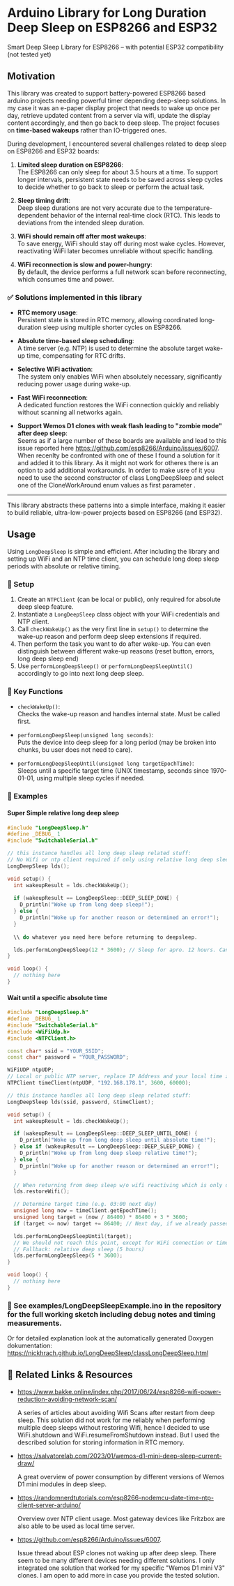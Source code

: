 # Arduino Library for Long Duration Deep Sleep on ESP8266 and ESP32
Smart Deep Sleep Library for ESP8266 – with potential ESP32 compatibility (not tested yet)

## Motivation

This library was created to support battery-powered ESP8266 based arduino projects needing powerful timer depending deep-sleep solutions.
In my case it was an e-paper display project that needs to wake up once per day, retrieve updated content from a server via wifi, update the display content accordingly, and then go back to deep sleep. The project focuses on **time-based wakeups** rather than IO-triggered ones.

During development, I encountered several challenges related to deep sleep on ESP8266 and ESP32 boards:

1. **Limited sleep duration on ESP8266**:  
   The ESP8266 can only sleep for about 3.5 hours at a time. To support longer intervals, persistent state needs to be saved across sleep cycles to decide whether to go back to sleep or perform the actual task.

2. **Sleep timing drift**:  
   Deep sleep durations are not very accurate due to the temperature-dependent behavior of the internal real-time clock (RTC). This leads to deviations from the intended sleep duration.

3. **WiFi should remain off after most wakeups**:  
   To save energy, WiFi should stay off during most wake cycles. However, reactivating WiFi later becomes unreliable without specific handling.

4. **WiFi reconnection is slow and power-hungry**:  
   By default, the device performs a full network scan before reconnecting, which consumes time and power.

### ✅ Solutions implemented in this library

- **RTC memory usage**:  
  Persistent state is stored in RTC memory, allowing coordinated long-duration sleep using multiple shorter cycles on ESP8266.

- **Absolute time-based sleep scheduling**:  
  A time server (e.g. NTP) is used to determine the absolute target wake-up time, compensating for RTC drifts.

- **Selective WiFi activation**:  
  The system only enables WiFi when absolutely necessary, significantly reducing power usage during wake-up.

- **Fast WiFi reconnection**:  
  A dedicated function restores the WiFi connection quickly and reliably without scanning all networks again.

- **Support Wemos D1 clones with weak flash leading to "zombie mode" after deep sleep**:  
  Seems as if a large number of these boards are available and lead to this issue reported here https://github.com/esp8266/Arduino/issues/6007.
  When recenlty be confronted with one of these I found a solution for it and added it to this library. As it might not work for otheres there is an option to add additional workarounds. In order to make usre of it you need to use the second constructor of class LongDeepSleep and select one of the CloneWorkAround enum values as first parameter .
---

This library abstracts these patterns into a simple interface, making it easier to build reliable, ultra-low-power projects based on ESP8266 (and ESP32).

## Usage

Using `LongDeepSleep` is simple and efficient. After including the library and setting up WiFi and an NTP time client, you can schedule long deep sleep periods with absolute or relative timing.

### 🔧 Setup

1. Create an `NTPClient` (can be local or public), only required for absolute deep sleep feature.
2. Instantiate a `LongDeepSleep` class object with your WiFi credentials and NTP client.
3. Call `checkWakeUp()` as the very first line in `setup()` to determine the wake-up reason and perform deep sleep extensions if required.
4. Then perform the task you want to do after wake-up. You can even distinguish between different wake-up reasons (reset button, errors, long deep sleep end)
5. Use `performLongDeepSleep()` or `performLongDeepSleepUntil()` accordingly to go into next long deep sleep.

### 📌 Key Functions

- `checkWakeUp()`:  
  Checks the wake-up reason and handles internal state. Must be called first.

- `performLongDeepSleep(unsigned long seconds)`:  
  Puts the device into deep sleep for a long period (may be broken into chunks, bu user does not need to care).

- `performLongDeepSleepUntil(unsigned long targetEpochTime)`:  
  Sleeps until a specific target time (UNIX timestamp, seconds since 1970-01-01, using multiple sleep cycles if needed.

### 🧪 Examples
#### Super Simple relative long deep sleep
```cpp
#include "LongDeepSleep.h"
#define _DEBUG_ 1 
#include "SwitchableSerial.h"

// this instance handles all long deep sleep related stuff:
// No Wifi or ntp client required if only using relative long deep sleep:
LongDeepSleep lds();

void setup() {
  int wakeupResult = lds.checkWakeUp();
  
  if (wakeupResult == LongDeepSleep::DEEP_SLEEP_DONE) {
    D_println("Woke up from long deep sleep!");
  } else {
    D_println("Woke up for another reason or determined an error!");
  } 
  
  \\ do whatever you need here before returning to deepsleep.

  lds.performLongDeepSleep(12 * 3600); // Sleep for apro. 12 hours. Can be significantly (1-2hours) shorter beacuse of RTC drifts!
}

void loop() {
  // nothing here
}
```

#### Wait until a specific absolute time
```cpp
#include "LongDeepSleep.h"
#define _DEBUG_ 1 
#include "SwitchableSerial.h"
#include <WiFiUdp.h>
#include <NTPClient.h>

const char* ssid = "YOUR_SSID";
const char* password = "YOUR_PASSWORD";

WiFiUDP ntpUDP;
// Local or public NTP server, replace IP Address and your local time zone settings
NTPClient timeClient(ntpUDP, "192.168.178.1", 3600, 60000); 

// this instance handles all long deep sleep related stuff:
LongDeepSleep lds(ssid, password, &timeClient);

void setup() {
  int wakeupResult = lds.checkWakeUp();

  if (wakeupResult == LongDeepSleep::DEEP_SLEEP_UNTIL_DONE) {
    D_println("Woke up from long deep sleep until absolute time!");
  } else if (wakeupResult == LongDeepSleep::DEEP_SLEEP_DONE) {
    D_println("Woke up from long deep sleep relative time!");
  } else {
    D_println("Woke up for another reason or determined an error!");
  } 

  // When returning from deep sleep w/o wifi reactiving which is only done when returning from ...sleepUntil().
  lds.restoreWifi();

  // Determine target time (e.g. 03:00 next day)
  unsigned long now = timeClient.getEpochTime();
  unsigned long target = (now / 86400) * 86400 + 3 * 3600;
  if (target <= now) target += 86400; // Next day, if we already passed the time today

  lds.performLongDeepSleepUntil(target);
  // We should not reach this point, except for WiFi connection or time server updated failed, then ...
  // Fallback: relative deep sleep (5 hours)
  lds.performLongDeepSleep(5 * 3600);
}

void loop() {
  // nothing here
}
```

### 🧪 See examples/LongDeepSleepExample.ino in the repository for the full working sketch including debug notes and timing measurements.
Or for detailed explanation look at the automatically generated Doxygen dokumentation: https://nickhrach.github.io/LongDeepSleep/classLongDeepSleep.html

## 🔗 Related Links & Resources
- https://www.bakke.online/index.php/2017/06/24/esp8266-wifi-power-reduction-avoiding-network-scan/

	A series of articles about avoiding Wifi Scans after restart from deep sleep. This solution did not work for me reliably when performing multiple deep sleeps without restoring Wifi, hence I decided to use WiFi.shutdown and WiFi.resumeFromShutdown instead. But I used the described solution for storing information in RTC memory.
- https://salvatorelab.com/2023/01/wemos-d1-mini-deep-sleep-current-draw/
	
    A great overview of power consumption by different versions of Wemos D1 mini modules in deep sleep. 
- https://randomnerdtutorials.com/esp8266-nodemcu-date-time-ntp-client-server-arduino/
	
    Overview over NTP client usage. Most gateway devices like Fritzbox are also able to be used as local time server. 
	
- https://github.com/esp8266/Arduino/issues/6007.
  
  Issue thread about ESP clones not waking up after deep sleep. There seem to be many different devices needing different solutions. I only integrated one solution that worked for my specific "Wemos D1 mini V3" clones. I am open to add more in case you provide the tested solution.